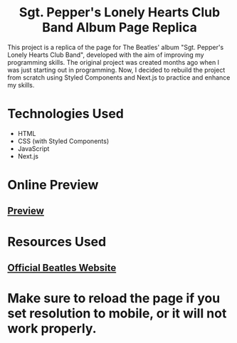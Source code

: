  <h1 align="center"> Sgt. Pepper's Lonely Hearts Club Band Album Page Replica</h1>

This project is a replica of the page for The Beatles' album "Sgt. Pepper's Lonely Hearts Club Band", developed with the aim of improving my programming skills. The original project was created months ago when I was just starting out in programming. Now, I decided to rebuild the project from scratch using Styled Components and Next.js to practice and enhance my skills.

# Technologies Used

- HTML
- CSS (with Styled Components)
- JavaScript
- Next.js

# Online Preview

## [Preview](sgt-peppers-copy.netlify.app)

# Resources Used

## [Official Beatles Website](https://www.thebeatles.com/sgt-peppers-lonely-hearts-club-band-0)

# Make sure to reload the page if you set resolution to mobile, or it will not work properly.
